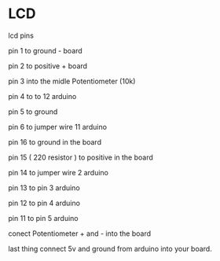 # LCD

lcd pins

pin 1 to ground -   board

pin 2 to positive + board

pin 3 into the midle Potentiometer (10k)

pin 4 to to 12 arduino

pin 5 to ground

pin 6 to  jumper wire 11 arduino

pin 16 to ground in the board

pin 15  ( 220 resistor ) to positive in the board

pin 14  to jumper wire 2 arduino

pin 13 to pin 3 arduino

pin 12 to pin 4 arduino

pin 11 to pin 5 arduino

conect Potentiometer + and - into the board

last thing connect 5v and ground from arduino into your board.
